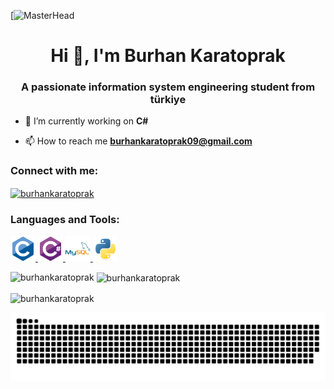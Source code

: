 
[![MasterHead](https://i.giphy.com/media/v1.Y2lkPTc5MGI3NjExbWwyeWU5d3BkMzJjcHFnaGtsOW9zemtvcjJrcmVjaDNvNjcxZTk3ZCZlcD12MV9pbnRlcm5hbF9naWZfYnlfaWQmY3Q9Zw/hzWC7lYKSoQ6ULr6js/giphy.gif)


<h1 align="center">Hi 👋, I'm Burhan Karatoprak</h1>
<h3 align="center">A passionate information system engineering student from türkiye</h3>

- 🔭 I’m currently working on **C#**

- 📫 How to reach me **burhankaratoprak09@gmail.com**

<h3 align="left">Connect with me:</h3>
<p align="left">
<a href="https://linkedin.com/in/burhankaratoprak" target="blank"><img align="center" src="https://raw.githubusercontent.com/rahuldkjain/github-profile-readme-generator/master/src/images/icons/Social/linked-in-alt.svg" alt="burhankaratoprak" height="30" width="40" /></a>
</p>

<h3 align="left">Languages and Tools:</h3>
<p align="left"> <a href="https://www.cprogramming.com/" target="_blank" rel="noreferrer"> <img src="https://raw.githubusercontent.com/devicons/devicon/master/icons/c/c-original.svg" alt="c" width="40" height="40"/> </a> <a href="https://www.w3schools.com/cs/" target="_blank" rel="noreferrer"> <img src="https://raw.githubusercontent.com/devicons/devicon/master/icons/csharp/csharp-original.svg" alt="csharp" width="40" height="40"/> </a> <a href="https://www.mysql.com/" target="_blank" rel="noreferrer"> <img src="https://raw.githubusercontent.com/devicons/devicon/master/icons/mysql/mysql-original-wordmark.svg" alt="mysql" width="40" height="40"/> </a> <a href="https://www.python.org" target="_blank" rel="noreferrer"> <img src="https://raw.githubusercontent.com/devicons/devicon/master/icons/python/python-original.svg" alt="python" width="40" height="40"/> </a> </p>

<p><img align="left" src="https://github-readme-stats.vercel.app/api/top-langs?username=burhankaratoprak&show_icons=true&locale=en&layout=compact" alt="burhankaratoprak" /></p>

<p>&nbsp;<img align="center" src="https://github-readme-stats.vercel.app/api?username=burhankaratoprak&show_icons=true&locale=en" alt="burhankaratoprak" /></p>

<p><img align="center" src="https://github-readme-streak-stats.herokuapp.com/?user=burhankaratoprak&" alt="burhankaratoprak" /></p>


<picture>
  <source media="(prefers-color-scheme: dark)" srcset="https://raw.githubusercontent.com/burhankaratoprak/burhankaratoprak/output/github-contribution-grid-snake-dark.svg">
  <source media="(prefers-color-scheme: light)" srcset="https://raw.githubusercontent.com/burhankaratoprak/burhankaratoprak/output/github-contribution-grid-snake.svg">
  <img alt="github contribution grid snake animation" src="https://raw.githubusercontent.com/burhankaratoprak/burhankaratoprak/output/github-contribution-grid-snake.svg">
</picture>
